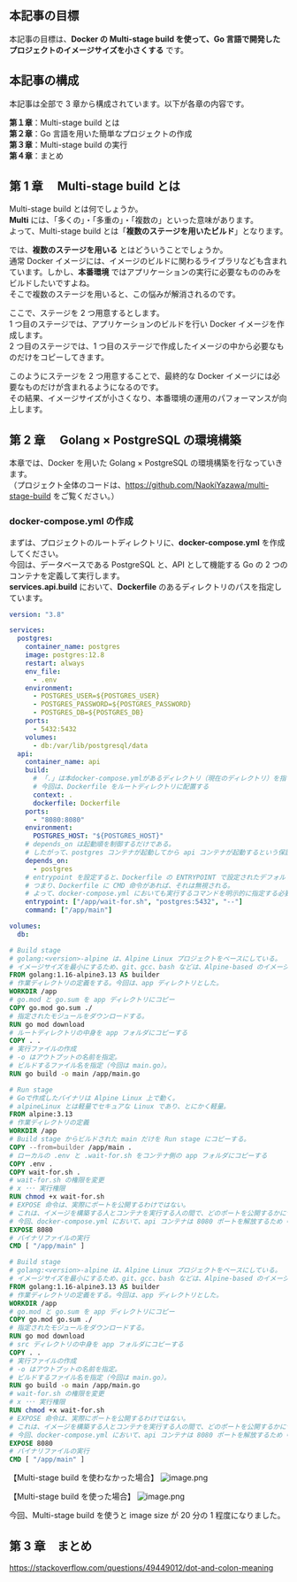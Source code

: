 ## 本記事の目標

本記事の目標は、**Docker の Multi-stage build を使って、Go 言語で開発したプロジェクトのイメージサイズを小さくする** です。

## 本記事の構成

本記事は全部で 3 章から構成されています。以下が各章の内容です。

**第１章**：Multi-stage build とは  
**第２章**：Go 言語を用いた簡単なプロジェクトの作成  
**第３章**：Multi-stage build の実行  
**第４章**：まとめ

## 第 1 章　 Multi-stage build とは

Multi-stage build とは何でしょうか。  
**Multi** には、「多くの」・「多重の」・「複数の」といった意味があります。  
よって、Multi-stage build とは「**複数のステージを用いたビルド**」となります。

では、**複数のステージを用いる** とはどういうことでしょうか。  
通常 Docker イメージには、イメージのビルドに関わるライブラリなども含まれています。しかし、**本番環境** ではアプリケーションの実行に必要なもののみをビルドしたいですよね。  
そこで複数のステージを用いると、この悩みが解消されるのです。

ここで、ステージを 2 つ用意するとします。  
1 つ目のステージでは、アプリケーションのビルドを行い Docker イメージを作成します。  
2 つ目のステージでは、1 つ目のステージで作成したイメージの中から必要なものだけをコピーしてきます。

このようにステージを 2 つ用意することで、最終的な Docker イメージには必要なものだけが含まれるようになるのです。  
その結果、イメージサイズが小さくなり、本番環境の運用のパフォーマンスが向上します。

## 第 2 章　 Golang × PostgreSQL の環境構築

本章では、Docker を用いた Golang × PostgreSQL の環境構築を行なっていきます。  
（プロジェクト全体のコードは、https://github.com/NaokiYazawa/multi-stage-build をご覧ください。）

### docker-compose.yml の作成

まずは、プロジェクトのルートディレクトリに、**docker-compose.yml** を作成してください。  
今回は、データベースである PostgreSQL と、API として機能する Go の 2 つのコンテナを定義して実行します。  
**services.api.build** において、**Dockerfile** のあるディレクトリのパスを指定しています。

```yaml:docker-compose.yml
version: "3.8"

services:
  postgres:
    container_name: postgres
    image: postgres:12.8
    restart: always
    env_file:
      - .env
    environment:
      - POSTGRES_USER=${POSTGRES_USER}
      - POSTGRES_PASSWORD=${POSTGRES_PASSWORD}
      - POSTGRES_DB=${POSTGRES_DB}
    ports:
      - 5432:5432
    volumes:
      - db:/var/lib/postgresql/data
  api:
    container_name: api
    build:
      # 「.」は本docker-compose.ymlがあるディレクトリ（現在のディレクトリ）を指す
      # 今回は、Dockerfile をルートディレクトリに配置する
      context: .
      dockerfile: Dockerfile
    ports:
      - "8080:8080"
    environment:
      POSTGRES_HOST: "${POSTGRES_HOST}"
    # depends_on は起動順を制御するだけである。
    # したがって、postgres コンテナが起動してから api コンテナが起動するという保証はされない
    depends_on:
      - postgres
    # entrypoint を設定すると、Dockerfile の ENTRYPOINT で設定されたデフォルトのエントリポイントが上書きされ、イメージのデフォルトコマンドがクリアされる。
    # つまり、Dockerfile に CMD 命令があれば、それは無視される。
    # よって、docker-compose.yml においても実行するコマンドを明示的に指定する必要がある。
    entrypoint: ["/app/wait-for.sh", "postgres:5432", "--"]
    command: ["/app/main"]

volumes:
  db:
```

```dockerfile
# Build stage
# golang:<version>-alpine は、Alpine Linux プロジェクトをベースにしている。
# イメージサイズを最小にするため、git、gcc、bash などは、Alpine-based のイメージには含まれていない。
FROM golang:1.16-alpine3.13 AS builder
# 作業ディレクトリの定義をする。今回は、app ディレクトリとした。
WORKDIR /app
# go.mod と go.sum を app ディレクトリにコピー
COPY go.mod go.sum ./
# 指定されたモジュールをダウンロードする。
RUN go mod download
# ルートディレクトリの中身を app フォルダにコピーする
COPY . .
# 実行ファイルの作成
# -o はアウトプットの名前を指定。
# ビルドするファイル名を指定（今回は main.go）。
RUN go build -o main /app/main.go

# Run stage
# Goで作成したバイナリは Alpine Linux 上で動く。
# alpineLinux とは軽量でセキュアな Linux であり、とにかく軽量。
FROM alpine:3.13
# 作業ディレクトリの定義
WORKDIR /app
# Build stage からビルドされた main だけを Run stage にコピーする。
COPY --from=builder /app/main .
# ローカルの .env と .wait-for.sh をコンテナ側の app フォルダにコピーする
COPY .env .
COPY wait-for.sh .
# wait-for.sh の権限を変更
# x ･･･ 実行権限
RUN chmod +x wait-for.sh
# EXPOSE 命令は、実際にポートを公開するわけではない。
# これは、イメージを構築する人とコンテナを実行する人の間で、どのポートを公開するかについての一種の文書として機能する。
# 今回、docker-compose.yml において、api コンテナは 8080 ポートを解放するため「8080」とする。
EXPOSE 8080
# バイナリファイルの実行
CMD [ "/app/main" ]
```

```dockerfile
# Build stage
# golang:<version>-alpine は、Alpine Linux プロジェクトをベースにしている。
# イメージサイズを最小にするため、git、gcc、bash などは、Alpine-based のイメージには含まれていない。
FROM golang:1.16-alpine3.13 AS builder
# 作業ディレクトリの定義をする。今回は、app ディレクトリとした。
WORKDIR /app
# go.mod と go.sum を app ディレクトリにコピー
COPY go.mod go.sum ./
# 指定されたモジュールをダウンロードする。
RUN go mod download
# src ディレクトリの中身を app フォルダにコピーする
COPY . .
# 実行ファイルの作成
# -o はアウトプットの名前を指定。
# ビルドするファイル名を指定（今回は main.go）。
RUN go build -o main /app/main.go
# wait-for.sh の権限を変更
# x ･･･ 実行権限
RUN chmod +x wait-for.sh
# EXPOSE 命令は、実際にポートを公開するわけではない。
# これは、イメージを構築する人とコンテナを実行する人の間で、どのポートを公開するかについての一種の文書として機能する。
# 今回、docker-compose.yml において、api コンテナは 8080 ポートを解放するため「8080」とする。
EXPOSE 8080
# バイナリファイルの実行
CMD [ "/app/main" ]
```

【Multi-stage build を使わなかった場合】
![image.png](https://qiita-image-store.s3.ap-northeast-1.amazonaws.com/0/2279509/fbd33d80-d91c-e0dc-7acf-5b64edfeb1b4.png)

【Multi-stage build を使った場合】
![image.png](https://qiita-image-store.s3.ap-northeast-1.amazonaws.com/0/2279509/513cacb5-d9ec-edce-0f4d-7b3a4b06d751.png)

今回、Multi-stage build を使うと image size が 20 分の 1 程度になりました。

## 第 3 章　まとめ

https://stackoverflow.com/questions/49449012/dot-and-colon-meaning
